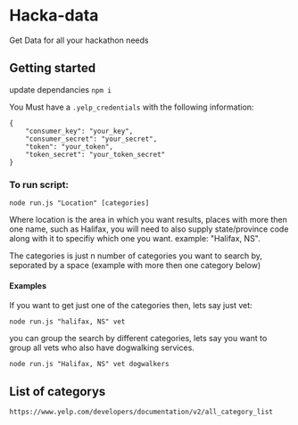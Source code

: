 # Hacka-data
Get Data for all your hackathon needs

## Getting started

update dependancies `npm i`

You Must have a `.yelp_credentials` with the following information:
```
{
    "consumer_key": "your_key",
    "consumer_secret": "your_secret",
    "token": "your_token",
    "token_secret": "your_token_secret"
}
```

### To run script:
```
node run.js "Location" [categories]
```
Where location is the area in which you want results, places with more then one name, such as Halifax, you will need to also supply state/province code along with it to specifiy which one you want. example: "Halifax, NS".

The categories is just n number of categories you want to search by, seporated by a space (example with more then one category below)

#### Examples

If you want to get just one of the categories then, lets say just vet:
```
node run.js "halifax, NS" vet
```

you can group the search by different categories, lets say you want to group all vets who also have dogwalking services.
```
node run.js "Halifax, NS" vet dogwalkers
```

## List of categorys
```
https://www.yelp.com/developers/documentation/v2/all_category_list
```

